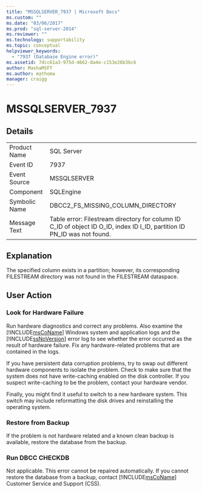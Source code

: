 ```yaml
---
title: "MSSQLSERVER_7937 | Microsoft Docs"
ms.custom: ""
ms.date: "03/06/2017"
ms.prod: "sql-server-2014"
ms.reviewer: ""
ms.technology: supportability
ms.topic: conceptual
helpviewer_keywords: 
  - "7937 (Database Engine error)"
ms.assetid: 7dcc61a3-975d-4662-8a4e-c153e26b36c6
author: MashaMSFT
ms.author: mathoma
manager: craigg
---
```

# MSSQLSERVER_7937
    
## Details  
  
|||  
|-|-|  
|Product Name|SQL Server|  
|Event ID|7937|  
|Event Source|MSSQLSERVER|  
|Component|SQLEngine|  
|Symbolic Name|DBCC2_FS_MISSING_COLUMN_DIRECTORY|  
|Message Text|Table error: Filestream directory for column ID C_ID of object ID O_ID, index ID I_ID, partition ID PN_ID was not found.|  
  
## Explanation  
 The specified column exists in a partition; however, its corresponding FILESTREAM directory was not found in the FILESTREAM dataspace.  
  
## User Action  
  
### Look for Hardware Failure  
 Run hardware diagnostics and correct any problems. Also examine the [!INCLUDE[msCoName](../../includes/msconame-md.md)] Windows system and application logs and the [!INCLUDE[ssNoVersion](../../includes/ssnoversion-md.md)] error log to see whether the error occurred as the result of hardware failure. Fix any hardware-related problems that are contained in the logs.  
  
 If you have persistent data corruption problems, try to swap out different hardware components to isolate the problem. Check to make sure that the system does not have write-caching enabled on the disk controller. If you suspect write-caching to be the problem, contact your hardware vendor.  
  
 Finally, you might find it useful to switch to a new hardware system. This switch may include reformatting the disk drives and reinstalling the operating system.  
  
### Restore from Backup  
 If the problem is not hardware related and a known clean backup is available, restore the database from the backup.  
  
### Run DBCC CHECKDB  
 Not applicable. This error cannot be repaired automatically. If you cannot restore the database from a backup, contact [!INCLUDE[msCoName](../../includes/msconame-md.md)] Customer Service and Support (CSS).  
  
  
